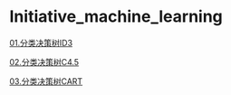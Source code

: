 # Initiative_machine_learning

[01.分类决策树ID3](https://github.com/Daniel1586/Initiative_machine_learning/tree/master/01_decision_tree_id3)

[02.分类决策树C4.5](https://github.com/Daniel1586/Initiative_machine_learning/tree/master/02_decision_tree_c4.5)

[03.分类决策树CART](https://github.com/Daniel1586/Initiative_machine_learning/tree/master/03_decision_tree_cart)
